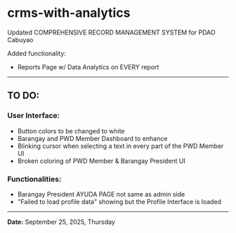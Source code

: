# crms-with-analytics

Updated COMPREHENSIVE RECORD MANAGEMENT SYSTEM for PDAO Cabuyao

Added functionality:
- Reports Page w/ Data Analytics on EVERY report

---

## TO DO:

### User Interface:
- Button colors to be changed to white  
- Barangay and PWD Member Dashboard to enhance  
- Blinking cursor when selecting a text in every part of the PWD Member UI  
- Broken coloring of PWD Member & Barangay President UI  

### Functionalities:
- Barangay President AYUDA PAGE not same as admin side  
- "Failed to load profile data" showing but the Profile Interface is loaded  

---

**Date:** September 25, 2025, Thursday
